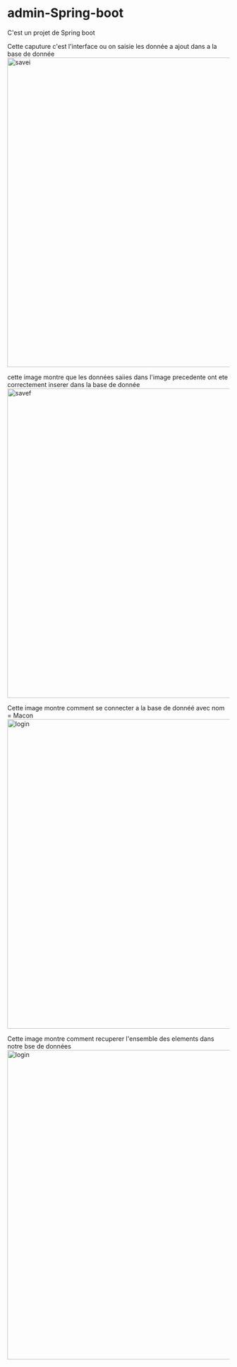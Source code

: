 # admin-Spring-boot
C'est un projet de Spring boot

Cette caputure c'est l'interface ou on saisie les donnée a ajout dans  a la base de donnée
<img width="700" alt="savei" src="https://user-images.githubusercontent.com/123521450/219990779-2cb761b0-8e92-4567-9edf-37f24008a3d3.PNG">

cette image montre que les données saiies dans l'image precedente ont ete correctement inserer dans la base de donnée 
<img width="700" alt="savef" src="https://user-images.githubusercontent.com/123521450/219991533-87d0a924-4d79-45d2-bf28-eab45ab5fdbb.PNG">

Cette image montre comment se connecter a la base de donnéé avec nom = Macon
<img width="700" alt="login" src="https://user-images.githubusercontent.com/123521450/219991874-a1dfb753-e211-417d-aa4a-1841bd1bfef1.PNG">

Cette image montre comment recuperer l'ensemble des elements dans notre bse de données
<img width="700" alt="login" src="https://user-images.githubusercontent.com/123521450/219992082-e34a31b9-f404-47c7-b947-83e7fd332fd5.PNG">



